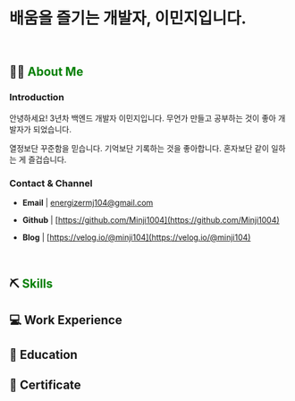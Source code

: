 # 배움을 즐기는 개발자, 이민지입니다.

<br>

## 💁🏻 <span style="color:green">About Me</span>


### Introduction
안녕하세요! 3년차 백엔드 개발자 이민지입니다.
무언가 만들고 공부하는 것이 좋아 개발자가 되었습니다.

열정보단 꾸준함을 믿습니다.
기억보단 기록하는 것을 좋아합니다.
혼자보단 같이 일하는 게 즐겁습니다.

### Contact & Channel
- **Email** | energizermj104@gmail.com

- **Github** | [https://github.com/Minji1004](https://github.com/Minji1004)
- **Blog** | [https://velog.io/@minji104](https://velog.io/@minji104)

<br>

## ⛏️ <span style="color:green">Skills</span>


## 💻 Work Experience

## 📄 Education

## 🏅 Certificate

 

<!---
Minji1004/Minji1004 is a ✨ special ✨ repository because its `README.md` (this file) appears on your GitHub profile.
You can click the Preview link to take a look at your changes.
--->

